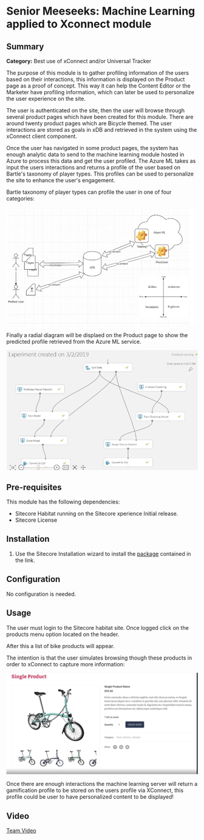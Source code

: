 # Senior Meeseeks: Machine Learning applied to Xconnect module

## Summary

**Category:** Best use of xConnect and/or Universal Tracker

The purpose of this module is to gather profiling information of the users based on their interactions, this information is displayed on the Product page as a proof of concept. This way it can help the Content Editor or the Marketer have profiling information, which can later be used to personalize the user experience on the site.

The user is authenticated on the site, then the user will browse through several product pages which have been created for this module. There are around twenty product pages which are Bicycle themed. The user interactions are stored as goals in xDB and retrieved in the system using the xConnect client component. 

Once the user has navigated in some product pages, the system has enough analytic data to send to the machine learning module hosted in Azure to process this data and get the user profiled. The Azure ML takes as input the users interactions and returns a profile of the user based on Bartle's taxonomy of player types. This profiles can be used to personalize the site to enhance the user's engagement. 

Bartle taxonomy of player types can profile the user in one of four categories: 

![Image](https://github.com/Sitecore-Hackathon/2019-Senior-Meeseeks/blob/master/documentation/images/Capture2.JPG)

Finally a radial diagram will be displaed on the Product page to show the predicted profile retrieved from the Azure ML service.

![Image](https://github.com/Sitecore-Hackathon/2019-Senior-Meeseeks/blob/master/documentation/images/Capture3.JPG)

## Pre-requisites

This module has the following dependencies:

- Sitecore Habitat running on the Sitecore xperience  Initial release.
- Sitecore License

## Installation


1. Use the Sitecore Installation wizard to install the [package](https://github.com/Sitecore-Hackathon/2019-Senior-Meeseeks/tree/master/sc.package) contained in the link.


## Configuration

No configuration is needed.

## Usage

The user must login to the Sitecore habitat site. Once logged click on the products menu option located on the header.

After this a list of bike products will appear.

The intention is that the user simulates browsing though these products in order to xConnect to capture more information:

![Image](https://github.com/Sitecore-Hackathon/2019-Senior-Meeseeks/blob/master/documentation/images/Capture.JPG)

Once there are enough interactions the machine learning server will return a gamification profile to be stored on the users profile via XConnect, this profile could be user to have personalized content to be displayed!

## Video

[Team Video](https://www.youtube.com/watch?v=uCPbSvto3AI&feature=youtu.be)
